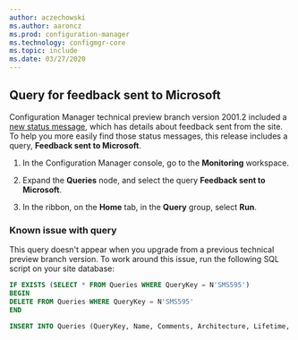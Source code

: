 ```yaml
---
author: aczechowski
ms.author: aaroncz
ms.prod: configuration-manager
ms.technology: configmgr-core
ms.topic: include
ms.date: 03/27/2020
---
```


## <a name="bkmk_smile"></a> Query for feedback sent to Microsoft

<!--6488450-->

Configuration Manager technical preview branch version 2001.2 included a [new status message](../../technical-preview-2001-2.md#bkmk_sendsmile), which has details about feedback sent from the site. To help you more easily find those status messages, this release includes a query, **Feedback sent to Microsoft**.

1. In the Configuration Manager console, go to the **Monitoring** workspace.

1. Expand the **Queries** node, and select the query **Feedback sent to Microsoft**.

1. In the ribbon, on the **Home** tab, in the **Query** group, select **Run**.

### Known issue with query

This query doesn't appear when you upgrade from a previous technical preview branch version. To work around this issue, run the following SQL script on your site database:

```sql
IF EXISTS (SELECT * FROM Queries WHERE QueryKey = N'SMS595')
BEGIN
DELETE FROM Queries WHERE QueryKey = N'SMS595'
END

INSERT INTO Queries (QueryKey, Name, Comments, Architecture, Lifetime, WQL) VALUES ('SMS595', N'Feedback sent to Microsoft', N'Configuration Manager feedback sent to Microsoft for this hierarchy.', 'SMS_StatusMessage', 1, 'select stat.*, ins.*, att1.*, stat.Time from  SMS_StatusMessage as stat left join SMS_StatMsgInsStrings as ins on ins.RecordID = stat.RecordID left join SMS_StatMsgAttributes as att1 on att1.RecordID = stat.RecordID where stat.Time >= ##PRM:SMS_StatusMessage.Time## and (stat.MessageID = 53900 or stat.MessageID = 53901) order by stat.Time DESC')
```
